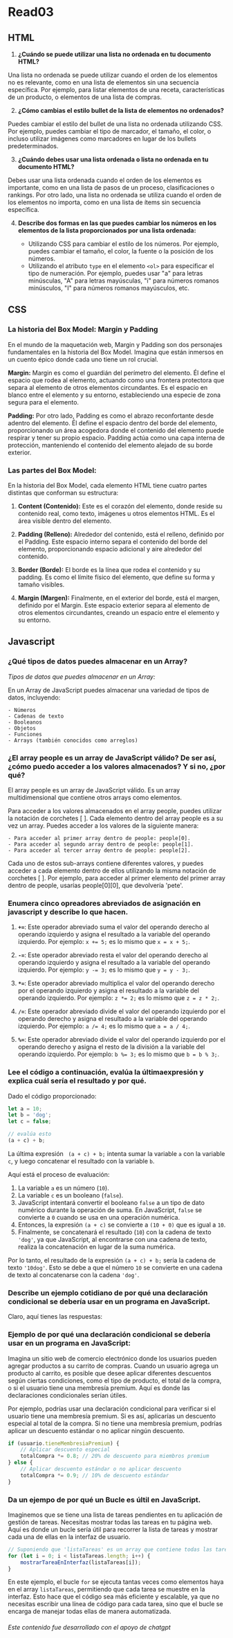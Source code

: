 # Read03 

## HTML

1. **¿Cuándo se puede utilizar una lista no ordenada en tu documento HTML?**

Una lista no ordenada se puede utilizar cuando el orden de los elementos no es relevante, como en una lista de elementos sin una secuencia específica. Por ejemplo, para listar elementos de una receta, características de un producto, o elementos de una lista de compras.

2. **¿Cómo cambias el estilo bullet de la lista de elementos no ordenados?**

Puedes cambiar el estilo del bullet de una lista no ordenada utilizando CSS. Por ejemplo, puedes cambiar el tipo de marcador, el tamaño, el color, o incluso utilizar imágenes como marcadores en lugar de los bullets predeterminados.

3. **¿Cuándo debes usar una lista ordenada o lista no ordenada en tu documento HTML?**

Debes usar una lista ordenada cuando el orden de los elementos es importante, como en una lista de pasos de un proceso, clasificaciones o rankings. Por otro lado, una lista no ordenada se utiliza cuando el orden de los elementos no importa, como en una lista de ítems sin secuencia específica.

4. **Describe dos formas en las que puedes cambiar los números en los elementos de la lista proporcionados por una lista ordenada:**

   - Utilizando CSS para cambiar el estilo de los números. Por ejemplo, puedes cambiar el tamaño, el color, la fuente o la posición de los números.
   - Utilizando el atributo `type` en el elemento `<ol>` para especificar el tipo de numeración. Por ejemplo, puedes usar "a" para letras minúsculas, "A" para letras mayúsculas, "i" para números romanos minúsculos, "I" para números romanos mayúsculos, etc.

## CSS

### La historia del Box Model: Margin y Padding

En el mundo de la maquetación web, Margin y Padding son dos personajes fundamentales en la historia del Box Model. Imagina que están inmersos en un cuento épico donde cada uno tiene un rol crucial.

**Margin:** Margin es como el guardián del perímetro del elemento. Él define el espacio que rodea al elemento, actuando como una frontera protectora que separa al elemento de otros elementos circundantes. Es el espacio en blanco entre el elemento y su entorno, estableciendo una especie de zona segura para el elemento.

**Padding:** Por otro lado, Padding es como el abrazo reconfortante desde adentro del elemento. Él define el espacio dentro del borde del elemento, proporcionando un área acogedora donde el contenido del elemento puede respirar y tener su propio espacio. Padding actúa como una capa interna de protección, manteniendo el contenido del elemento alejado de su borde exterior.

### Las partes del Box Model:

En la historia del Box Model, cada elemento HTML tiene cuatro partes distintas que conforman su estructura:

1. **Content (Contenido):** Este es el corazón del elemento, donde reside su contenido real, como texto, imágenes u otros elementos HTML. Es el área visible dentro del elemento.

2. **Padding (Relleno):** Alrededor del contenido, está el relleno, definido por el Padding. Este espacio interno separa el contenido del borde del elemento, proporcionando espacio adicional y aire alrededor del contenido.

3. **Border (Borde):** El borde es la línea que rodea el contenido y su padding. Es como el límite físico del elemento, que define su forma y tamaño visibles.

4. **Margin (Margen):** Finalmente, en el exterior del borde, está el margen, definido por el Margin. Este espacio exterior separa al elemento de otros elementos circundantes, creando un espacio entre el elemento y su entorno.

## Javascript

### ¿Qué tipos de datos puedes almacenar en un Array?

*Tipos de datos que puedes almacenar en un Array:*

En un Array de JavaScript puedes almacenar una variedad de tipos de datos, incluyendo:

    - Números
    - Cadenas de texto
    - Booleanos
    - Objetos
    - Funciones
    - Arrays (también conocidos como arreglos)

### ¿El array people es un array de JavaScript válido? De ser así, ¿cómo puedo acceder a los valores almacenados? Y si no, ¿por qué?

El array people es un array de JavaScript válido. Es un array multidimensional que contiene otros arrays como elementos.

Para acceder a los valores almacenados en el array people, puedes utilizar la notación de corchetes [ ]. Cada elemento dentro del array people es a su vez un array. Puedes acceder a los valores de la siguiente manera:

    - Para acceder al primer array dentro de people: people[0].
    - Para acceder al segundo array dentro de people: people[1].
    - Para acceder al tercer array dentro de people: people[2].

Cada uno de estos sub-arrays contiene diferentes valores, y puedes acceder a cada elemento dentro de ellos utilizando la misma notación de corchetes [ ]. Por ejemplo, para acceder al primer elemento del primer array dentro de people, usarías people[0][0], que devolvería 'pete'.

### Enumera cinco opreadores abreviados de asignación en javascript y describe lo que hacen.

1. **`+=`**: Este operador abreviado suma el valor del operando derecho al operando izquierdo y asigna el resultado a la variable del operando izquierdo. Por ejemplo: `x += 5;` es lo mismo que `x = x + 5;`.

2. **`-=`**: Este operador abreviado resta el valor del operando derecho al operando izquierdo y asigna el resultado a la variable del operando izquierdo. Por ejemplo: `y -= 3;` es lo mismo que `y = y - 3;`.

3. **`*=`**: Este operador abreviado multiplica el valor del operando derecho por el operando izquierdo y asigna el resultado a la variable del operando izquierdo. Por ejemplo: `z *= 2;` es lo mismo que `z = z * 2;`.

4. **`/=`**: Este operador abreviado divide el valor del operando izquierdo por el operando derecho y asigna el resultado a la variable del operando izquierdo. Por ejemplo: `a /= 4;` es lo mismo que `a = a / 4;`.

5. **`%=`**: Este operador abreviado divide el valor del operando izquierdo por el operando derecho y asigna el resto de la división a la variable del operando izquierdo. Por ejemplo: `b %= 3;` es lo mismo que `b = b % 3;`.

### Lee el código a continuación, evalúa la últimaexpresión y explica cuál sería el resultado y por qué.

Dado el código proporcionado:

```javascript
let a = 10;
let b = 'dog';
let c = false;

// evalúa esto
(a + c) + b;
```

La última expresión ` (a + c) + b;` intenta sumar la variable `a` con la variable `c`, y luego concatenar el resultado con la variable `b`.

Aquí está el proceso de evaluación:

1. La variable `a` es un número (`10`).
2. La variable `c` es un booleano (`false`).
3. JavaScript intentará convertir el booleano `false` a un tipo de dato numérico durante la operación de suma. En JavaScript, `false` se convierte a `0` cuando se usa en una operación numérica.
4. Entonces, la expresión `(a + c)` se convierte a `(10 + 0)` que es igual a `10`.
5. Finalmente, se concatenará el resultado (`10`) con la cadena de texto `'dog'`, ya que JavaScript, al encontrarse con una cadena de texto, realiza la concatenación en lugar de la suma numérica.

Por lo tanto, el resultado de la expresión `(a + c) + b;` sería la cadena de texto `'10dog'`. Esto se debe a que el número `10` se convierte en una cadena de texto al concatenarse con la cadena `'dog'`.

### Describe un ejemplo cotidiano de por qué una declaración condicional se debería usar en un programa en JavaScript.

Claro, aquí tienes las respuestas:

### Ejemplo de por qué una declaración condicional se debería usar en un programa en JavaScript:

Imagina un sitio web de comercio electrónico donde los usuarios pueden agregar productos a su carrito de compras. Cuando un usuario agrega un producto al carrito, es posible que desee aplicar diferentes descuentos según ciertas condiciones, como el tipo de producto, el total de la compra, o si el usuario tiene una membresía premium. Aquí es donde las declaraciones condicionales serían útiles.

Por ejemplo, podrías usar una declaración condicional para verificar si el usuario tiene una membresía premium. Si es así, aplicarías un descuento especial al total de la compra. Si no tiene una membresía premium, podrías aplicar un descuento estándar o no aplicar ningún descuento.

```javascript
if (usuario.tieneMembresiaPremium) {
    // Aplicar descuento especial
    totalCompra *= 0.8; // 20% de descuento para miembros premium
} else {
    // Aplicar descuento estándar o no aplicar descuento
    totalCompra *= 0.9; // 10% de descuento estándar
}
```

### Da un ejempo de por qué un Bucle es últil en JavaScript.

Imaginemos que se tiene una lista de tareas pendientes en tu aplicación de gestión de tareas. Necesitas mostrar todas las tareas en tu página web. Aquí es donde un bucle sería útil para recorrer la lista de tareas y mostrar cada una de ellas en la interfaz de usuario.

```javascript
// Suponiendo que 'listaTareas' es un array que contiene todas las tareas
for (let i = 0; i < listaTareas.length; i++) {
    mostrarTareaEnInterfaz(listaTareas[i]);
}
```

En este ejemplo, el bucle `for` se ejecuta tantas veces como elementos haya en el array `listaTareas`, permitiendo que cada tarea se muestre en la interfaz. Esto hace que el código sea más eficiente y escalable, ya que no necesitas escribir una línea de código para cada tarea, sino que el bucle se encarga de manejar todas ellas de manera automatizada.

###### *Este contenido fue desarrollado con el apoyo de chatgpt*